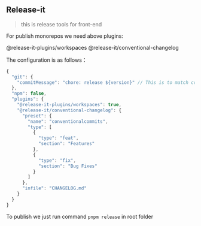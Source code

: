 ## Release-it
> this is release tools for front-end


For publish monorepos we need above plugins:

@release-it-plugins/workspaces
@release-it/conventional-changelog

The configuration is as follows：

```js
{
  "git": {
    "commitMessage": "chore: release ${version}" // This is to match commitlint
  },
  "npm": false,
  "plugins": {
    "@release-it-plugins/workspaces": true,
    "@release-it/conventional-changelog": {
      "preset": {
        "name": "conventionalcommits",
        "type": [
          {
            "type": "feat",
            "section": "Features"
          },
          {
            "type": "fix",
            "section": "Bug Fixes"
          }
        ]
      },
      "infile": "CHANGELOG.md"
    }
  }
}

```
To publish we just run command `pnpm release` in root folder
